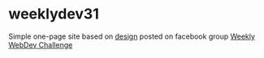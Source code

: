 # weeklydev31
Simple one-page site based on <a href="https://drive.google.com/drive/folders/0Bw2hu70L5Ye_SGlTR29NdnpGR0U">design</a> posted on facebook group <a href="https://www.facebook.com/groups/940002776068923/">Weekly WebDev Challenge</a>
